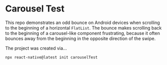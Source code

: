 # Carousel Test

This repo demonstrates an odd bounce on Android devices when scrolling to the beginning of a horizontal `FlatList`.
The bounce makes scrolling back to the beginning of a carousel-like component frustrating, because it often bounces
away from the beginning in the opposite direction of the swipe.

The project was created via...

```
npx react-native@latest init carouselTest
```
